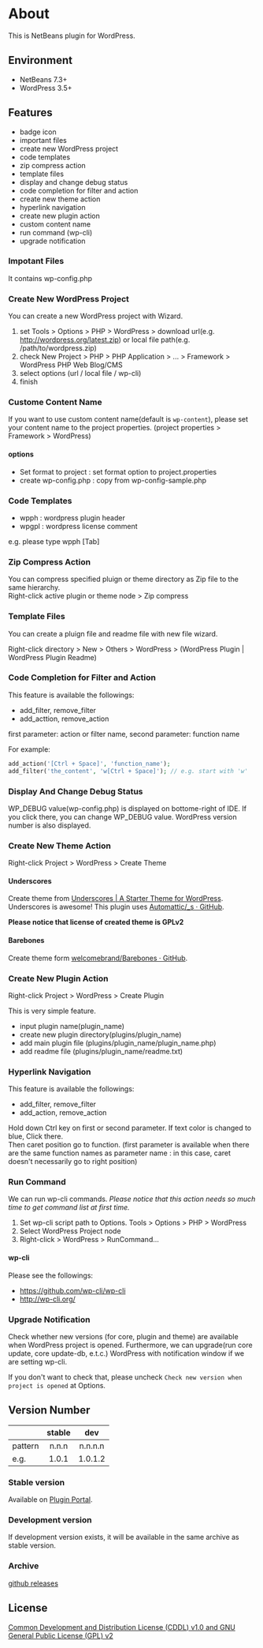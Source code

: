 # About
This is NetBeans plugin for WordPress.

## Environment
- NetBeans 7.3+
- WordPress 3.5+

## Features
- badge icon
- important files
- create new WordPress project
- code templates
- zip compress action
- template files
- display and change debug status
- code completion for filter and action
- create new theme action
- hyperlink navigation
- create new plugin action
- custom content name
- run command (wp-cli)
- upgrade notification

### Impotant Files
It contains wp-config.php

### Create New WordPress Project
You can create a new WordPress project with Wizard.

1. set Tools > Options > PHP > WordPress > download url(e.g. http://wordpress.org/latest.zip) or local file path(e.g. /path/to/wordpress.zip)
2. check New Project > PHP > PHP Application > ... > Framework > WordPress PHP Web Blog/CMS
3. select options (url / local file / wp-cli)
4. finish

### Custome Content Name

If you want to use custom content name(default is `wp-content`), please set your content name to the project properties.
(project properties > Framework > WordPress)

#### options
- Set format to project : set format option to project.properties
- create wp-config.php : copy from wp-config-sample.php

### Code Templates
- wpph : wordpress plugin header
- wpgpl : wordpress license comment

e.g. please type wpph [Tab]

### Zip Compress Action
You can compress specified pluign or theme directory as Zip file to the same hierarchy.  
Right-click active plugin or theme node > Zip compress

### Template Files
You can create a pluign file and readme file with new file wizard.

Right-click directory > New > Others > WordPress > (WordPress Plugin | WordPress Plugin Readme)

### Code Completion for Filter and Action
This feature is available the followings:
- add_filter, remove_filter
- add_acttion, remove_action

first parameter: action or filter name, second parameter: function name

For example:
``` php
add_action('[Ctrl + Space]', 'function_name');
add_filter('the_content', 'w[Ctrl + Space]'); // e.g. start with 'w'
```

### Display And Change Debug Status
WP_DEBUG value(wp-config.php) is displayed on bottome-right of IDE. 
If you click there, you can change WP_DEBUG value.
WordPress version number is also displayed.

### Create New Theme Action
Right-click Project > WordPress > Create Theme

#### Underscores
Create theme from [Underscores | A Starter Theme for WordPress](http://underscores.me/). Underscores is awesome!
This plugin uses [Automattic/_s · GitHub](https://github.com/automattic/_s).

**Please notice that license of created theme is GPLv2**

#### Barebones
Create theme form [welcomebrand/Barebones · GitHub](https://github.com/welcomebrand/Barebones).

### Create New Plugin Action
Right-click Project > WordPress > Create Plugin

This is very simple feature.
- input plugin name(plugin_name)
- create new plugin directory(plugins/plugin_name)
- add main plugin file (plugins/plugin_name/plugin_name.php)
- add readme file (plugins/plugin_name/readme.txt)

### Hyperlink Navigation
This feature is available the followings:
- add_filter, remove_filter
- add_action, remove_action

Hold down Ctrl key on first or second parameter. If text color is changed to blue, Click there.  
Then caret position go to function. (first parameter is available when there are the same function names as parameter name : in this case, caret doesn't necessarily go to right position)

### Run Command

We can run wp-cli commands. *Please notice that this action needs so much time to get command list at first time.*

1. Set wp-cli script path to Options. Tools > Options > PHP > WordPress
2. Select WordPress Project node
3. Right-click > WordPress > RunCommand...

#### wp-cli

Please see the followings:

- https://github.com/wp-cli/wp-cli
- http://wp-cli.org/

### Upgrade Notification

Check whether new versions (for core, plugin and theme) are available when WordPress project is opened.
Furthermore, we can upgrade(run core update, core update-db, e.t.c.) WordPress with notification window if we are setting wp-cli.

If you don't want to check that, please uncheck `Check new version when project is opened` at Options.

## Version Number

|       |stable |dev      |
|:------|:-----:|:-------:|
|pattern| n.n.n | n.n.n.n |
|e.g.   | 1.0.1 | 1.0.1.2 |

### Stable version

Available on [Plugin Portal](http://plugins.netbeans.org/plugin/46542/php-wordpress-blog-cms).

### Development version

If development version exists, it will be available in the same archive as stable version.

### Archive

[github releases](https://github.com/junichi11/netbeans-wordpress-plugin/releases)

## License
[Common Development and Distribution License (CDDL) v1.0 and GNU General Public License (GPL) v2](http://netbeans.org/cddl-gplv2.html)
